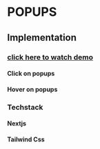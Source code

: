 # POPUPS

## Implementation
### [click here to watch demo](https://www.loom.com/share/7d69c69ba5d14e0a8846970b7b815aea?sid=5f97a71c-7a92-4994-bd9d-4d7677d834ac)

####  Click on popups
#### Hover on popups

### Techstack
#### Nextjs
#### Tailwind Css


